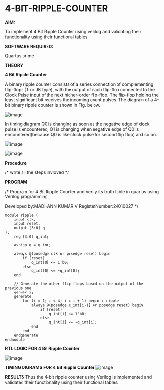 # 4-BIT-RIPPLE-COUNTER

**AIM:**

To implement  4 Bit Ripple Counter using verilog and validating their functionality using their functional tables

**SOFTWARE REQUIRED:**

Quartus prime

**THEORY**

**4 Bit Ripple Counter**

A binary ripple counter consists of a series connection of complementing flip-flops (T or JK type), with the output of each flip-flop connected to the Clock Pulse input of the next higher-order flip-flop. The flip-flop holding the least significant bit receives the incoming count pulses. The diagram of a 4-bit binary ripple counter is shown in Fig. below.

![image](https://github.com/naavaneetha/4-BIT-RIPPLE-COUNTER/assets/154305477/cb4b74d4-31ab-4359-95d0-d22e67daba13)

In timing diagram Q0 is changing as soon as the negative edge of clock pulse is encountered, Q1 is changing when negative edge of Q0 is encountered(because Q0 is like clock pulse for second flip flop) and so on.

![image](https://github.com/naavaneetha/4-BIT-RIPPLE-COUNTER/assets/154305477/a573a7d6-014e-4e54-93e6-e2ac9530960b)

![image](https://github.com/naavaneetha/4-BIT-RIPPLE-COUNTER/assets/154305477/85e1958a-2fc1-49bb-9a9f-d58ccbf3663c)

**Procedure**

/* write all the steps invloved */

**PROGRAM**

/* Program for 4 Bit Ripple Counter and verify its truth table in quartus using Verilog programming.

 Developed by:MADHANN KUMAR V RegisterNumber:24010027
*/
```
module ripple (
    input clk,    
    input reset,   
    output [3:0] q 
);
    reg [3:0] q_int;

    assign q = q_int;

    always @(posedge clk or posedge reset) begin
        if (reset) 
            q_int[0] <= 1'b0; 
        else 
            q_int[0] <= ~q_int[0]; 
    end

    // Generate the other flip-flops based on the output of the previous one
    genvar i;
    generate
        for (i = 1; i < 4; i = i + 1) begin : ripple
            always @(posedge q_int[i-1] or posedge reset) begin
                if (reset) 
                    q_int[i] <= 1'b0; 
                else 
                    q_int[i] <= ~q_int[i]; 
            end
        end
    endgenerate
endmodule
```
**RTL LOGIC FOR 4 Bit Ripple Counter**

![image](https://github.com/user-attachments/assets/e503c5b3-631a-4828-9ffc-289e29d18989)

**TIMING DIGRAMS FOR 4 Bit Ripple Counter**
![image](https://github.com/user-attachments/assets/c1db1f8f-a31b-4c82-bd4f-0c620fa60941)

**RESULTS**
Thus the 4-bit ripple counter using Verilog is implemented and validated their functionality using their functional tables.
